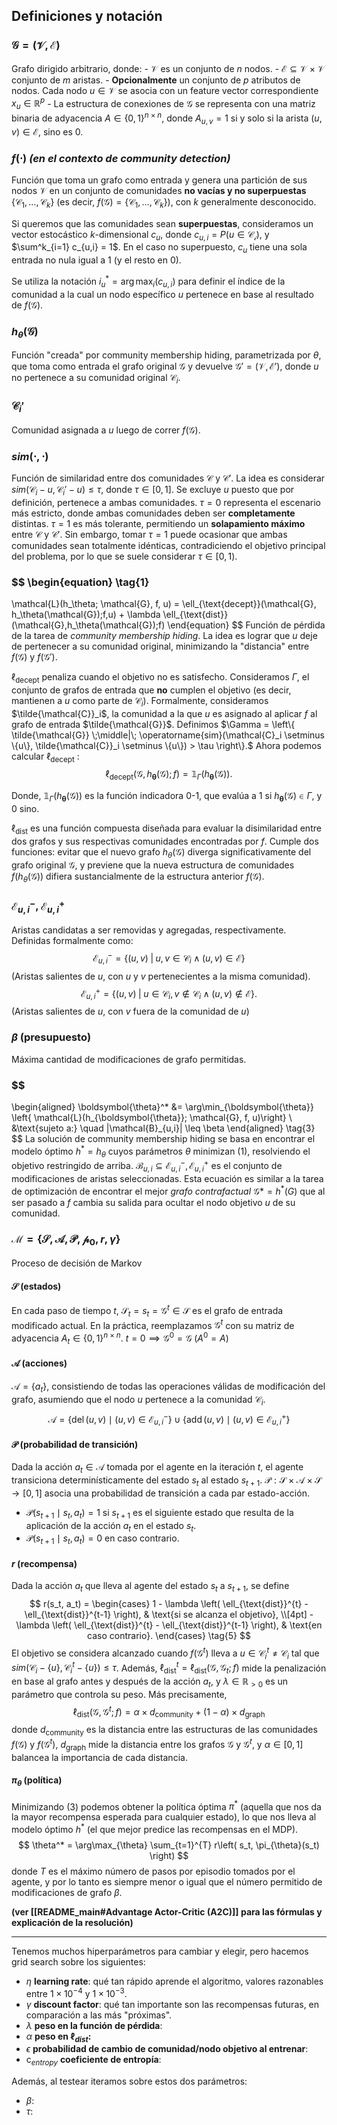 ## Definiciones y notación
### $\mathcal{G} = (\mathcal{V}, \mathcal{E})$
Grafo dirigido arbitrario, donde:
	- $\mathcal{V}$ es un conjunto de $n$ nodos.
	- $\mathcal{E} \subseteq \mathcal{V} \times \mathcal{V}$ conjunto de $m$ aristas.
	- **Opcionalmente** un conjunto de $p$ atributos de nodos.
	  Cada nodo $u \in \mathcal{V}$ se asocia con un feature vector correspondiente $x_u \in \mathbb{R}^p$
	- La estructura de conexiones de $\mathcal{G}$ se representa con una matriz binaria de adyacencia $A \in \{0, 1\}^{n \times n}$, donde $A_{u,v} = 1$ si y solo si la arista $(u, v) \in \mathcal{E}$, sino es $0$.

### $f(\cdot)$ *(en el contexto de community detection)*
Función que toma un grafo como entrada y genera una partición de sus nodos $\mathcal{V}$ en un conjunto de comunidades **no vacías y no superpuestas** $\{\mathcal{C}_1,\ldots, \mathcal{C}_k\}$ (es decir, $f(\mathcal{G}) = \{\mathcal{C}_1,\ldots, \mathcal{C}_k\}$), con $k$ generalmente desconocido.
  
Si queremos que las comunidades sean **superpuestas**, consideramos un vector estocástico $k$-dimensional $c_u$, donde $c_{u,i} = P(u \in \mathcal{C_i})$, y $\sum^k_{i=1} c_{u,i} = 1$. En el caso no superpuesto, $c_u$ tiene una sola entrada no nula igual a $1$ (y el resto en $0$).

Se utiliza la notación $i^*_u = \arg \max_i(c_{u,i})$ para definir el índice de la comunidad a la cual un nodo específico $u$ pertenece en base al resultado de $f(\mathcal{G})$.
### $h_{\theta}(\mathcal{G})$ 
Función "creada" por community membership hiding, parametrizada por $\theta$, que toma como entrada el grafo original $\mathcal{G}$ y devuelve $\mathcal{G}' = (\mathcal{V}, \mathcal{E}')$, donde $u$ no pertenece a su comunidad original $\mathcal{C}_i$.

### $\mathcal{C}_i'$
Comunidad asignada a $u$ luego de correr $f(\mathcal{G})$.

### $sim(\cdot, \cdot)$
Función de similaridad entre dos comunidades $\mathcal{C}$ y  $\mathcal{C}'$. 
La idea es considerar $sim(\mathcal{C}_i - u, \mathcal{C}_i' - u) \leq \tau$, donde $\tau \in [0, 1]$. Se excluye $u$ puesto que por definición, pertenece a ambas comunidades. $\tau = 0$ representa el escenario más estricto, donde ambas comunidades deben ser **completamente** distintas. $\tau = 1$ es más tolerante, permitiendo un **solapamiento máximo** entre $\mathcal{C}$ y $\mathcal{C}'$. Sin embargo, tomar $\tau = 1$ puede ocasionar que ambas comunidades sean totalmente idénticas, contradiciendo el objetivo principal del problema, por lo que se suele considerar $\tau \in [0,1)$.

### $$ \begin{equation} \tag{1}
  \mathcal{L}(h_\theta; \mathcal{G}, f, u) = \ell_{\text{decept}}(\mathcal{G}, h_\theta(\mathcal{G});f,u) + \lambda \ell_{\text{dist}}(\mathcal{G},h_\theta(\mathcal{G});f)
  \end{equation} $$
Función de pérdida de la tarea de *community membership hiding*. La idea es lograr que $u$ deje de pertenecer a su comunidad original, minimizando la "distancia" entre $f(\mathcal{G})$ y $f(\mathcal{G}')$.

$\ell_{\text{decept}}$ penaliza cuando el objetivo no es satisfecho. Consideramos $\Gamma$, el conjunto de grafos de entrada que **no** cumplen el objetivo (es decir, mantienen a $u$ como parte de $\mathcal{C}_i$). Formalmente, consideramos $\tilde{\mathcal{C}}_i$, la comunidad a la que $u$ es asignado al aplicar $f$ al grafo de entrada $\tilde{\mathcal{G}}$. 
Definimos $\Gamma = \left\{ \tilde{\mathcal{G}} \;\middle|\; \operatorname{sim}(\mathcal{C}_i \setminus \{u\}, \tilde{\mathcal{C}}_i \setminus \{u\}) > \tau \right\}.$
Ahora podemos calcular $\ell_{\text{decept}}$ :
$$
\ell_{\text{decept}}(\mathcal{G}, h_\boldsymbol{\theta}(\mathcal{G}); f) = \mathbb{1}_{\Gamma}(h_\boldsymbol{\theta}(\mathcal{G})). \tag{2}
$$

Donde, $\mathbb{1}_{\Gamma}(h_\boldsymbol{\theta}(\mathcal{G}))$ es la función indicadora 0-1, que evalúa a 1 si $h_\boldsymbol{\theta}(\mathcal{G}) \in \Gamma$, y 0 sino.

 $\ell_{\text{dist}}$ es una función compuesta diseñada para evaluar la disimilaridad entre dos grafos y sus respectivas comunidades encontradas por $f$. Cumple dos funciones: evitar que el nuevo grafo $h_\theta(\mathcal{G})$ diverga significativamente del grafo original $\mathcal{G}$, y previene que la nueva estructura de comunidades $f(h_\theta(\mathcal{G}))$ difiera sustancialmente de la estructura anterior $f(\mathcal{G})$.

### $\mathcal{E}^-_{u,i}$, $\mathcal{E}^+_{u,i}$
Aristas candidatas a ser removidas y agregadas, respectivamente. Definidas formalmente como:
$$
\mathcal{E}^{-}_{u,i} = \left\{ (u, v) \;\middle|\; u, v \in \mathcal{C}_i \wedge (u, v) \in \mathcal{E} \right\}
$$
(Aristas salientes de $u$, con $u$ y $v$ pertenecientes a la misma comunidad).
$$
\mathcal{E}^{+}_{u,i} = \left\{ (u, v) \;\middle|\; u \in \mathcal{C}_i,\, v \notin \mathcal{C}_i \wedge (u, v) \notin \mathcal{E} \right\}.
$$
(Aristas salientes de $u$, con $v$ fuera de la comunidad de $u$)

### $\beta$  (presupuesto)
Máxima cantidad de modificaciones de grafo permitidas.
### $$
\begin{aligned}
\boldsymbol{\theta}^* &= \arg\min_{\boldsymbol{\theta}} \left\{ \mathcal{L}(h_{\boldsymbol{\theta}}; \mathcal{G}, f, u)\right\} \\
&\text{sujeto a:} \quad |\mathcal{B}_{u,i}| \leq \beta
\end{aligned} \tag{3}
$$
La solución de community membership hiding se basa en encontrar el modelo óptimo $h^* = h_\theta$ cuyos parámetros $\theta$ minimizan $(1)$, resolviendo el objetivo restringido de arriba.
$\mathcal{B}_{u,i} \subseteq  \mathcal{E}^-_{u,i}, \mathcal{E}^+_{u,i}$ es el conjunto de modificaciones de aristas seleccionadas.
Esta ecuación es similar a la tarea de optimización de encontrar el mejor *grafo contrafactual* $\mathcal{G}* = h^*(G)$ que al ser pasado a $f$ cambia su salida para ocultar el nodo objetivo $u$ de su comunidad.

### $\mathcal{M} = \{ \mathcal{S}, \mathcal{A}, \mathcal{P}, \mathcal{p}_0, r, \gamma \}$ 
Proceso de decisión de Markov
#### $\mathcal{S}$ (estados)
En cada paso de tiempo $t$, $\mathcal{S}_t = s_t = \mathcal{G}^t \in \mathcal{S}$ es el grafo de entrada modificado actual.
En la práctica, reemplazamos $\mathcal{G}^t$ con su matriz de adyacencia $A_t \in \{0,1\}^{n \times n}$. $t = 0 \implies \mathcal{G}^0 = \mathcal{G} \; (A^0 = A)$ 

#### $\mathcal{A}$ (acciones)
$\mathcal{A} = \{a_t\}$, consistiendo de todas las operaciones válidas de modificación del grafo, asumiendo que el nodo $u$ pertenece a la comunidad $\mathcal{C}_i$.
$$
\mathcal{A} = \{ \operatorname{del}(u, v) \mid (u, v) \in \mathcal{E}^-_{u,i} \} \cup \{ \operatorname{add}(u, v) \mid (u, v) \in \mathcal{E}^+_{u,i} \} \tag{4}
$$
#### $\mathcal{P}$ (probabilidad de transición)
Dada la acción $a_t \in \mathcal{A}$ tomada por el agente en la iteración $t$, el agente transiciona determinísticamente del estado $s_t$ al estado $s_{t+1}$.
$\mathcal{P} : \mathcal{S} \times \mathcal{A} \times \mathcal{S} \rightarrow [0,1]$ asocia una probabilidad de transición a cada par estado-acción.
- $\mathcal{P}(s_{t+1} \mid s_t, a_t) = 1$ si $s_{t+1}$ es el siguiente estado que resulta de la aplicación de la acción $a_t$ en el estado $s_t$.
- $\mathcal{P}(s_{t+1} \mid s_t, a_t) = 0$ en caso contrario.

#### $r$ (recompensa)
Dada la acción $a_t$ que lleva al agente del estado $s_t$ a $s_{t+1}$, se define
$$
r(s_t, a_t) =
\begin{cases}
1 - \lambda \left( \ell_{\text{dist}}^{t} - \ell_{\text{dist}}^{t-1} \right), & \text{si se alcanza el objetivo}, \\[4pt]
-\lambda \left( \ell_{\text{dist}}^{t} - \ell_{\text{dist}}^{t-1} \right), & \text{en caso contrario}.
\end{cases} \tag{5}
$$
El objetivo se considera alcanzado cuando $f(\mathcal{G}^t)$ lleva a $u \in \mathcal{C}^t_i \neq \mathcal{C}_i$ tal que $sim(\mathcal{C}_i - \{u\}, \mathcal{C}^t_i-\{u\}) \leq \tau$. Además, $\ell_{\text{dist}}^{t} = \ell_{\text{dist}}\left( \mathcal{G}, \mathcal{G}_{t} ; f \right)$ mide la penalización en base al grafo antes y después de la acción $a_t$, y $\lambda \in \mathbb{R}_{>0}$ es un parámetro que controla su peso.
Más precisamente,
$$
\ell_{\text{dist}}(\mathcal{G}, \mathcal{G}^{t} ; f)
= \alpha \times d_{\text{community}} + (1 - \alpha) \times d_{\text{graph}} \tag{6}
$$
donde $d_{\text{community}}$ es la distancia entre las estructuras de las comunidades $f(\mathcal{G})$ y $f(\mathcal{G}^t)$, $d_\text{graph}$ mide la distancia entre los grafos $\mathcal{G}$ y $\mathcal{G}^t$, y $\alpha \in [0,1]$ balancea la importancia de cada distancia.

#### $\pi_\theta$ (política)
Minimizando $(3)$ podemos obtener la política óptima $\pi^*$ (aquella que nos da la mayor recompensa esperada para cualquier estado), lo que nos lleva al modelo óptimo $h^*$ (el que mejor predice las recompensas en el MDP).
$$
\theta^* = \arg\max_{\theta} \sum_{t=1}^{T} r\left( s_t, \pi_{\theta}(s_t) \right)
$$
donde $T$ es el máximo número de pasos por episodio tomados por el agente, y por lo tanto es siempre menor o igual que el número permitido de modificaciones de grafo $\beta$.

**(ver [[README_main#Advantage Actor-Critic (A2C)]] para las fórmulas y explicación de la resolución)**

---

Tenemos muchos hiperparámetros para cambiar y elegir, pero hacemos grid search sobre los siguientes:
- $\eta$ **learning rate**: qué tan rápido aprende el algoritmo, valores razonables entre $1 \times 10^{-4}$ y $1 \times 10^{-3}$.
- $\gamma$ **discount factor**: qué tan importante son las recompensas futuras, en comparación a las más "próximas".
- $\lambda$ **peso en la función de pérdida**: 
- $\alpha$ **peso en $\ell_{dist}$:**
- $\epsilon$ **probabilidad de cambio de comunidad/nodo objetivo al entrenar**:
- $\mathrm{c}_{entropy}$ **coeficiente de entropía**:

Además, al testear iteramos sobre estos dos parámetros:
- $\beta$:
- $\tau$: